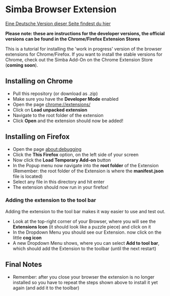 # Simba Browser Extension

[Eine Deutsche Version dieser Seite findest du hier](https://github.com/fhewett/simba/blob/main/highlighter-plugin-chrome/README_de.md)

**Please note: these are instructions for the developer versions, the official versions can be found in the Chrome/Firefox Extension Stores**

This is a tutorial for installing the 'work in progress' version of the browser extensions for Chrome/Firefox.
If you want to install the stable versions for Chrome, check out the Simba Add-On on the Chrome Extension Store (**coming soon**).

## Installing on Chrome
- Pull this repository (or download as .zip)
- Make sure you have the **Developer Mode** enabled
- Open the page [chrome://extensions/](chrome://extensions/)
- Click on **Load unpacked extension**
- Navigate to the root folder of the extension
- Click **Open** and the extension should now be added!

## Installing on Firefox
- Open the page [about:debugging](about:debugging)
- Click the **This Firefox** option, on the left side of your screen
- Now click the **Load Temporary Add-on** button
- In the Popup menu now navigate into the **root folder** of the Extension (Remember: the root folder of the Extension is where the **manifest.json** file is located)
- Select any file in this directory and hit enter
- The extension should now run in your firefox!

### Adding the extension to the tool bar
Adding the extension to the tool bar makes it way easier to use and test out. 
- Look at the top-right corner of your Browser, where you will see the **Extensions Icon** (it should look like a puzzle piece) and click on it
- In the Dropdown Menu you should see our Extension. now click on the little **cog icon**
- A new Dropdown Menu shows, where you can select **Add to tool bar**, which should add the Extension to the toolbar (until the next restart)

## Final Notes
- Remember: after you close your browser the extension is no longer installed so you have to repeat the steps shown above to install it yet again (and add it to the toolbar)


